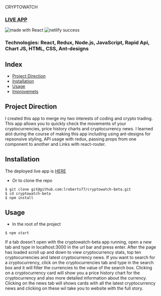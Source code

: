 CRYPTOWATCH

### [LIVE APP](https://cryptowatch-beta.netlify.app/)

<div>
<img src="https://img.shields.io/badge/made%20with-React-green.svg?logo=react&colorA=000000&colorB=be33ff" alt="made with React" />

<img src="https://api.netlify.com/api/v1/badges/f3373dbc-9303-414b-ab00-bfc454dac1a6/deploy-status" alt="netlify success" />
</div>

### Technologies: React, Redux, Node.js, JavaScript, Rapid Api, Chart JS, HTML, CSS, Ant-designs

## Index
* [Project Direction](#Project)
* [Installation](#Install)
* [Usage](#Usage)
* [Improvemets](#Improvements)

## <a name="Project">Project Direction</a>
I created this app to merge my two interests of coding and crypto trading. This app allows you to quickly check the movements of your cryptocurrencies, price history charts and cryptocurrency news. I learned alot during the course of making this app including using ant-designs for repsonsive styling, API usage with redux, passing props from one component to another and Links with react-router.

## <a name="Install">Installation</a>
The deployed live app is [HERE](https://cryptowatch-beta.netlify.app/)

* Or to clone the repo
```shell
$ git clone git@github.com:lroberts77/cryptowatch-beta.git
$ cd cryptowatch-beta
$ npm install
```

## <a name="Usage">Usage</a>
* In the root of the project
```shell
$ npm start
```
If a tab doesn't open with the cryptowatch-beta app running, open a new tab and type in localhost:3000 in the url bar and press enter. After the page has loaded scroll up and down to view cryptocurrency stats, top ten cryptocurrencies and latest cryptocurrency news. If you want to search for a cryptocurrency, click on the cryptocurrencies tab and type in the search box and it will filter the currencies to the value of the search box. Clicking on a cryptocurrency card will show you a price history chart for the cryptocurrency and also more detailed information about the currency. Clicking on the news tab will shows cards with all the latest cryptocurrency news and clicking on these wil take you to website with the full story.